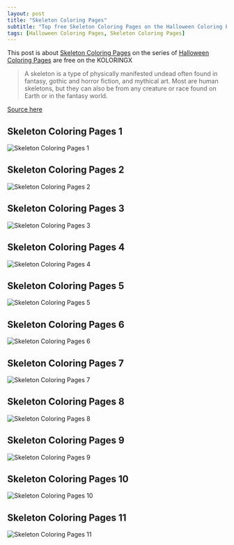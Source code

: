 ```yaml
---
layout: post
title: "Skeleton Coloring Pages"
subtitle: "Top free Skeleton Coloring Pages on the Halloween Coloring Pages at koloringx.xyz "
tags: [Halloween Coloring Pages, Skeleton Coloring Pages]
---
```

This post is about [Skeleton Coloring Pages](http://koloringx.xyz/blog/Skeleton-Coloring-Pages) on the series of [Halloween Coloring Pages](http://koloringx.xyz) are free on the KOLORINGX
> A skeleton is a type of physically manifested undead often found in fantasy, gothic and horror fiction, and mythical art. Most are human skeletons, but they can also be from any creature or race found on Earth or in the fantasy world.

[Source here](https://en.wikipedia.org/wiki/Skeleton_(undead))
## Skeleton Coloring Pages 1
![Skeleton Coloring Pages 1](http://koloringx.xyz/Halloween-Coloring-Pages/Skeleton-Coloring-Pages%20(1).png)

<script async src="https://pagead2.googlesyndication.com/pagead/js/adsbygoogle.js"></script> <!-- Koloringx --> 
 <ins class="adsbygoogle"  
   style="display:block"   
  data-ad-client="ca-pub-6753140515841889"   
  data-ad-slot="2585677186"  
   data-ad-format="auto"  
   data-full-width-responsive="true"></ins> 
 <script>  
   (adsbygoogle = window.adsbygoogle || []).push({}); 
 </script>

## Skeleton Coloring Pages 2
![Skeleton Coloring Pages 2](http://koloringx.xyz/Halloween-Coloring-Pages/Skeleton-Coloring-Pages%20(2).png)
## Skeleton Coloring Pages 3
![Skeleton Coloring Pages 3](http://koloringx.xyz/Halloween-Coloring-Pages/Skeleton-Coloring-Pages%20(3).png)
## Skeleton Coloring Pages 4
![Skeleton Coloring Pages 4](http://koloringx.xyz/Halloween-Coloring-Pages/Skeleton-Coloring-Pages%20(4).png)
## Skeleton Coloring Pages 5
![Skeleton Coloring Pages 5](http://koloringx.xyz/Halloween-Coloring-Pages/Skeleton-Coloring-Pages%20(5).png)

<script async src="https://pagead2.googlesyndication.com/pagead/js/adsbygoogle.js"></script> <!-- Koloringx --> 
 <ins class="adsbygoogle"  
   style="display:block"   
  data-ad-client="ca-pub-6753140515841889"   
  data-ad-slot="2585677186"  
   data-ad-format="auto"  
   data-full-width-responsive="true"></ins> 
 <script>  
   (adsbygoogle = window.adsbygoogle || []).push({}); 
 </script>

## Skeleton Coloring Pages 6
![Skeleton Coloring Pages 6](http://koloringx.xyz/Halloween-Coloring-Pages/Skeleton-Coloring-Pages%20(6).png)
## Skeleton Coloring Pages 7
![Skeleton Coloring Pages 7](http://koloringx.xyz/Halloween-Coloring-Pages/Skeleton-Coloring-Pages%20(7).png)
## Skeleton Coloring Pages 8
![Skeleton Coloring Pages 8](http://koloringx.xyz/Halloween-Coloring-Pages/Skeleton-Coloring-Pages%20(8).png)
## Skeleton Coloring Pages 9
![Skeleton Coloring Pages 9](http://koloringx.xyz/Halloween-Coloring-Pages/Skeleton-Coloring-Pages%20(9).png)
## Skeleton Coloring Pages 10
![Skeleton Coloring Pages 10](http://koloringx.xyz/Halloween-Coloring-Pages/Skeleton-Coloring-Pages%20(10).png)

<script async src="https://pagead2.googlesyndication.com/pagead/js/adsbygoogle.js"></script> <!-- Koloringx --> 
 <ins class="adsbygoogle"  
   style="display:block"   
  data-ad-client="ca-pub-6753140515841889"   
  data-ad-slot="2585677186"  
   data-ad-format="auto"  
   data-full-width-responsive="true"></ins> 
 <script>  
   (adsbygoogle = window.adsbygoogle || []).push({}); 
 </script>

## Skeleton Coloring Pages 11
![Skeleton Coloring Pages 11](http://koloringx.xyz/Halloween-Coloring-Pages/Skeleton-Coloring-Pages%20(11).png)
